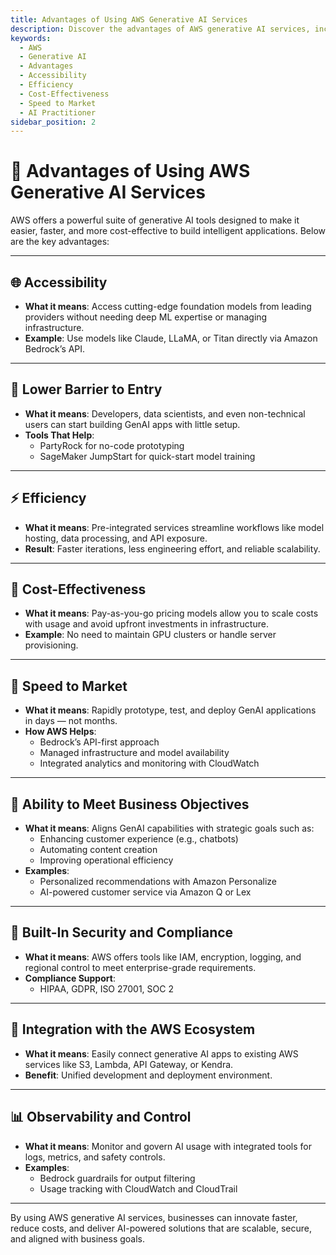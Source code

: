 ```yaml
---
title: Advantages of Using AWS Generative AI Services
description: Discover the advantages of AWS generative AI services, including accessibility, efficiency, cost-effectiveness, and speed to market for the AWS AI Practitioner exam.
keywords:
  - AWS
  - Generative AI
  - Advantages
  - Accessibility
  - Efficiency
  - Cost-Effectiveness
  - Speed to Market
  - AI Practitioner
sidebar_position: 2
---
```


# 🚀 Advantages of Using AWS Generative AI Services

AWS offers a powerful suite of generative AI tools designed to make it easier, faster, and more cost-effective to build intelligent applications. Below are the key advantages:

---

## 🌐 Accessibility
- **What it means**: Access cutting-edge foundation models from leading providers without needing deep ML expertise or managing infrastructure.
- **Example**: Use models like Claude, LLaMA, or Titan directly via Amazon Bedrock’s API.

---

## 🧰 Lower Barrier to Entry
- **What it means**: Developers, data scientists, and even non-technical users can start building GenAI apps with little setup.
- **Tools That Help**:
  - PartyRock for no-code prototyping
  - SageMaker JumpStart for quick-start model training

---

## ⚡ Efficiency
- **What it means**: Pre-integrated services streamline workflows like model hosting, data processing, and API exposure.
- **Result**: Faster iterations, less engineering effort, and reliable scalability.

---

## 💸 Cost-Effectiveness
- **What it means**: Pay-as-you-go pricing models allow you to scale costs with usage and avoid upfront investments in infrastructure.
- **Example**: No need to maintain GPU clusters or handle server provisioning.

---

## 🚀 Speed to Market
- **What it means**: Rapidly prototype, test, and deploy GenAI applications in days — not months.
- **How AWS Helps**:
  - Bedrock’s API-first approach
  - Managed infrastructure and model availability
  - Integrated analytics and monitoring with CloudWatch

---

## 🎯 Ability to Meet Business Objectives
- **What it means**: Aligns GenAI capabilities with strategic goals such as:
  - Enhancing customer experience (e.g., chatbots)
  - Automating content creation
  - Improving operational efficiency
- **Examples**:
  - Personalized recommendations with Amazon Personalize
  - AI-powered customer service via Amazon Q or Lex

---

## 🔐 Built-In Security and Compliance
- **What it means**: AWS offers tools like IAM, encryption, logging, and regional control to meet enterprise-grade requirements.
- **Compliance Support**:
  - HIPAA, GDPR, ISO 27001, SOC 2

---

## 🔁 Integration with the AWS Ecosystem
- **What it means**: Easily connect generative AI apps to existing AWS services like S3, Lambda, API Gateway, or Kendra.
- **Benefit**: Unified development and deployment environment.

---

## 📊 Observability and Control
- **What it means**: Monitor and govern AI usage with integrated tools for logs, metrics, and safety controls.
- **Examples**:
  - Bedrock guardrails for output filtering
  - Usage tracking with CloudWatch and CloudTrail

---

By using AWS generative AI services, businesses can innovate faster, reduce costs, and deliver AI-powered solutions that are scalable, secure, and aligned with business goals.
